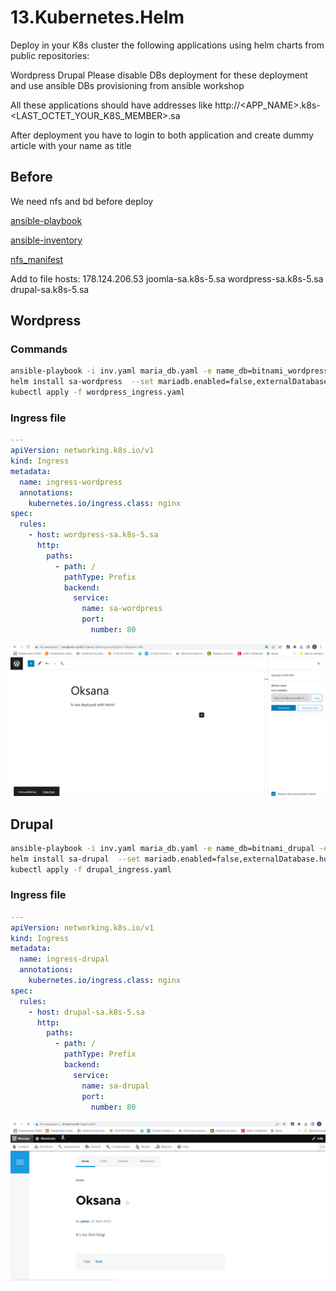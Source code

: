 # 13.Kubernetes.Helm

Deploy in your K8s cluster the following applications using helm charts from public repositories:

Wordpress
Drupal
Please disable DBs deployment for these deployment and use ansible DBs provisioning from ansible workshop

All these applications should have addresses like http://<APP_NAME>.k8s-<LAST_OCTET_YOUR_K8S_MEMBER>.sa

After deployment you have to login to both application and create dummy article with your name as title
## Before
We need nfs and bd before deploy

[ansible-playbook](maria_db.yaml)

[ansible-inventory](inv.yaml)

[nfs_manifest](nfs.yaml)

Add to file hosts: 178.124.206.53 joomla-sa.k8s-5.sa wordpress-sa.k8s-5.sa drupal-sa.k8s-5.sa

## Wordpress

### Commands

```bash
ansible-playbook -i inv.yaml maria_db.yaml -e name_db=bitnami_wordpress -e user_db=bn_wordpress -e pass_db=bn_wordpress
helm install sa-wordpress  --set mariadb.enabled=false,externalDatabase.host=192.168.201.5,externalDatabase.password=bn_wordpress,externalDatabase.user=bn_wordpress,externalDatabase.database=bitnami_wordpress,global.storageClass=nfs,wordpressUsername=admin,wordpressPassword=wordpress my-repo/wordpress
kubectl apply -f wordpress_ingress.yaml
```
### Ingress file

```yaml
---
apiVersion: networking.k8s.io/v1
kind: Ingress
metadata:
  name: ingress-wordpress
  annotations:
    kubernetes.io/ingress.class: nginx
spec:
  rules:
    - host: wordpress-sa.k8s-5.sa
      http:
        paths:
          - path: /
            pathType: Prefix
            backend:
              service:
                name: sa-wordpress
                port:
                  number: 80
```
![First_article_wordpress](wordpress_article.PNG)

## Drupal

```bash
ansible-playbook -i inv.yaml maria_db.yaml -e name_db=bitnami_drupal -e user_db=bn_drupal -e pass_db=bn_drupal
helm install sa-drupal  --set mariadb.enabled=false,externalDatabase.host=192.168.201.5,externalDatabase.password=bn_drupal,externalDatabase.user=bn_drupal,externalDatabase.database=bitnami_drupal,global.storageClass=nfs,drupalUsername=admin,drupalPassword=drupal my-repo/drupal
kubectl apply -f drupal_ingress.yaml
```
### Ingress file

```yaml
---
apiVersion: networking.k8s.io/v1
kind: Ingress
metadata:
  name: ingress-drupal
  annotations:
    kubernetes.io/ingress.class: nginx
spec:
  rules:
    - host: drupal-sa.k8s-5.sa
      http:
        paths:
          - path: /
            pathType: Prefix
            backend:
              service:
                name: sa-drupal
                port:
                  number: 80
```
![First_article_drupal](drupal_article.PNG)

